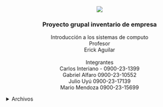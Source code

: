 <a name="readme-top"></a>

<br />
<div align="center">
    <a href="https://umg.edu.gt">
        <img src="https://umg.edu.gt/assets/umg.png">
    </a>
    <h3 align="center">Proyecto grupal inventario de empresa</h3>
    <p align="center">
    Introducción a los sistemas de computo<br>
    Profesor<br>
    Erick Aguilar<br><br>
    Integrantes <br>
    Carlos Interiano - 0900-23-1399 <br>
    Gabriel Alfaro 0900-23-10552 <br>
    Julio Uyú 0900-23-17139 <br>
    Mario Mendoza 0900-23-15699 <br>
    </p>
</div>

<details>
  <summary>Archivos</summary>
  <ol>
    <li>
      <a href="/bd">PHP</a>
      <ul>
        <li><a href="/bd/register.php">register.php</a></li>
        <li><a href="/bd/user.php">user.php</a></li>
      </ul>
    </li>
    <li>
      <a href="/css">CSS</a>
      <ul>
        <li><a href="/css/style.css">style.css</a></li>
      </ul>
    </li>    
    <li>
      <a href="/html">Html</a>
      <ul>
        <li><a href="/html/mainInventario.php">mainInventario.php</a></li>
        <li><a href="/html/registro.html">registro.html</a></li>
      </ul>
    </li>  
    <li>
      <a href="/js">Js</a>
      <ul>
        <li><a href="/js/User.js">User.js</a></li>
      </ul>
    </li> 
    <li>
      <a href="/sqlite">Base de datos</a>
      <ul>
        <li><a href="/sqlite/usuario.db">usuario.db</a></li>
      </ul>
    </li>  
    <li>
      <a href="/template">Template php</a>
      <ul>
        <li><a href="/template/class.php">class.php</a></li>
      </ul>
    </li>   
    <li><a href="/">README.md</a></li>
    <li><a href="/">Index.html</a></li>
  </ol>
</details>
